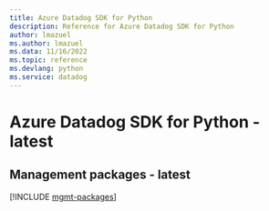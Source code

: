 ```yaml
---
title: Azure Datadog SDK for Python
description: Reference for Azure Datadog SDK for Python
author: lmazuel
ms.author: lmazuel
ms.data: 11/16/2022
ms.topic: reference
ms.devlang: python
ms.service: datadog
---
```

# Azure Datadog SDK for Python - latest

## Management packages - latest
[!INCLUDE [mgmt-packages](datadog-mgmt-index.md)]